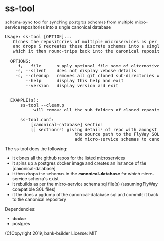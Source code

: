 # ss-tool
schema-sync tool for synching postgres schemas 
from multiple micro-service repositories 
into a single canonical database

<pre>
Usage: ss-tool [OPTION]...
   Clones the repositories of multiple microservices as per the ss.conf file
   and drops & recreates these discrete schemas into a single canonical database
   which it then round-trips back into the canonical repository
 
  OPTIONS:
    -f, --file      supply optional file name of alternative ss-tool.conf file
    -s, --silent    does not display vebose details
    -c, --cleanup   removes all git cloned sub-directories when done
        --help      display this help and exit
        --version   display version and exit


  EXAMPLE(s):
      ss-tool --cleanup
           will remove all the sub-folders of cloned repositories after it has completed executing.

      ss-tool.conf:
          [canonical-database] section
          [<microservice>] section(s) giving details of repo with amongst other settings, 
                           the source path to the FlyWay SQL scripts to
                           add micro-service schemas to canonical-database
</pre>

The ss-tool does the following:
* it clones all the github repos for the listed microservices
* it spins up a postgres docker image and creates an instance of the \[canonical-database\]
* it then drops the schemas in the **canonical-database** for which micro-service schema's exist
* it rebuilds as per the micro-service schema sql file(s) (assuming FlyWay compatible SQL files)
* it the does a pgdump of the canonical-database sql and commits it back to the canonical repository

Dependencies:
* docker
* postgres

(C)Copyright 2019, bank-builder
License: MIT
